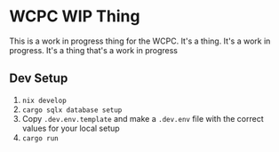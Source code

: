 
# WCPC WIP Thing

This is a work in progress thing for the WCPC. It's a thing. It's a work in progress. It's a thing that's a work in progress

## Dev Setup

1. `nix develop`
2. `cargo sqlx database setup`
3. Copy `.dev.env.template` and make a `.dev.env` file with the correct values for your local setup
4. `cargo run`
